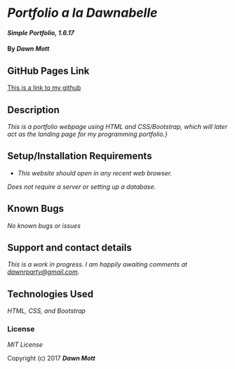 # _Portfolio a la Dawnabelle_

#### _Simple Portfolio, 1.6.17_

#### By _**Dawn Mott**_

## GitHub Pages Link
[This is a link to my github](dawnabelle.github.io/portfolio)

## Description

_This is a portfolio webpage using HTML and CSS/Bootstrap, which will later act as the landing page for my programming portfolio.}_

## Setup/Installation Requirements

* _This website should open in any recent web browser._

_Does not require a server or setting up a database._

## Known Bugs

_No known bugs or issues_

## Support and contact details

_This is a work in progress. I am happily awaiting comments at dawnrparty@gmail.com._

## Technologies Used

_HTML, CSS, and Bootstrap_

### License

*MIT License*

Copyright (c) 2017 **_Dawn Mott_**
